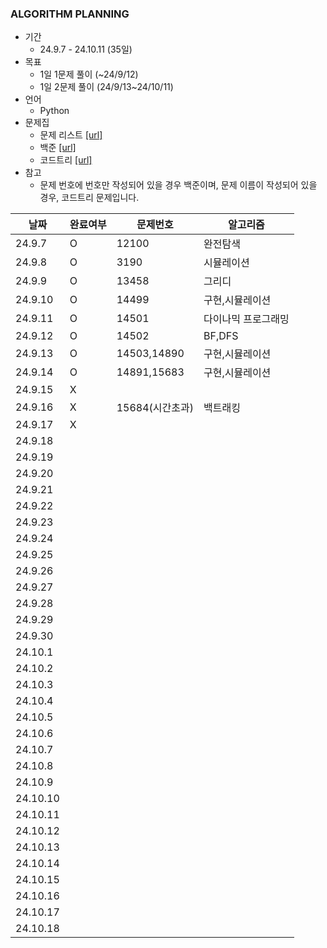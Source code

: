 ### ALGORITHM PLANNING

- 기간
  - 24.9.7 - 24.10.11 (35일)
- 목표
  - 1일 1문제 풀이 (~24/9/12) 
  - 1일 2문제 풀이 (24/9/13~24/10/11)
- 언어
  - Python
- 문제집
  - 문제 리스트 [[url]](https://www.codetree.ai/training-field/frequent-problems/company/samsung/threads/67)
  - 백준 [[url]](https://www.acmicpc.net/workbook/view/1152)
  - 코드트리 [[url]](https://www.codetree.ai/training-field/frequent-problems/company/samsung/problems)
- 참고
  - 문제 번호에 번호만 작성되어 있을 경우 백준이며, 문제 이름이 작성되어 있을 경우, 코드트리 문제입니다.
  
|날짜|완료여부|문제번호|알고리즘|
|-----|-------|--------|--------|
|24.9.7|O|12100|완전탐색|
|24.9.8|O|3190|시뮬레이션|
|24.9.9|O|13458|그리디|
|24.9.10|O|14499|구현,시뮬레이션|
|24.9.11|O|14501|다이나믹 프로그래밍|
|24.9.12|O|14502|BF,DFS|
|24.9.13|O|14503,14890|구현,시뮬레이션|
|24.9.14|O|14891,15683|구현,시뮬레이션|
|24.9.15|X|||
|24.9.16|X|15684(시간초과)|백트래킹|
|24.9.17|X|||
|24.9.18||||
|24.9.19||||
|24.9.20||||
|24.9.21||||
|24.9.22||||
|24.9.23||||
|24.9.24||||
|24.9.25||||
|24.9.26||||
|24.9.27||||
|24.9.28||||
|24.9.29||||
|24.9.30||||
|24.10.1||||
|24.10.2||||
|24.10.3||||
|24.10.4||||
|24.10.5||||
|24.10.6||||
|24.10.7||||
|24.10.8||||
|24.10.9||||
|24.10.10||||
|24.10.11||||
|24.10.12||||
|24.10.13||||
|24.10.14||||
|24.10.15||||
|24.10.16||||
|24.10.17||||
|24.10.18||||
